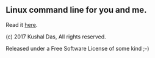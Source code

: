 ## Linux command line for you and me.

Read it [here](https://lym.readthedocs.io/).

(c) 2017 Kushal Das, All rights reserved.

Released under a Free Software License of some kind ;-)
